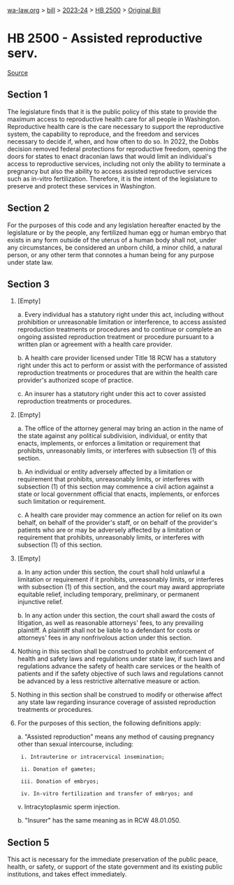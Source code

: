 [wa-law.org](/) > [bill](/bill/) > [2023-24](/bill/2023-24/) > [HB 2500](/bill/2023-24/hb/2500/) > [Original Bill](/bill/2023-24/hb/2500/1/)

# HB 2500 - Assisted reproductive serv.

[Source](http://lawfilesext.leg.wa.gov/biennium/2023-24/Pdf/Bills/House%20Bills/2500.pdf)

## Section 1
The legislature finds that it is the public policy of this state to provide the maximum access to reproductive health care for all people in Washington. Reproductive health care is the care necessary to support the reproductive system, the capability to reproduce, and the freedom and services necessary to decide if, when, and how often to do so. In 2022, the Dobbs decision removed federal protections for reproductive freedom, opening the doors for states to enact draconian laws that would limit an individual's access to reproductive services, including not only the ability to terminate a pregnancy but also the ability to access assisted reproductive services such as in-vitro fertilization. Therefore, it is the intent of the legislature to preserve and protect these services in Washington.

## Section 2
For the purposes of this code and any legislation hereafter enacted by the legislature or by the people, any fertilized human egg or human embryo that exists in any form outside of the uterus of a human body shall not, under any circumstances, be considered an unborn child, a minor child, a natural person, or any other term that connotes a human being for any purpose under state law.

## Section 3
1. [Empty]

    a. Every individual has a statutory right under this act, including without prohibition or unreasonable limitation or interference, to access assisted reproduction treatments or procedures and to continue or complete an ongoing assisted reproduction treatment or procedure pursuant to a written plan or agreement with a health care provider.

    b. A health care provider licensed under Title 18 RCW has a statutory right under this act to perform or assist with the performance of assisted reproduction treatments or procedures that are within the health care provider's authorized scope of practice.

    c. An insurer has a statutory right under this act to cover assisted reproduction treatments or procedures.

2. [Empty]

    a. The office of the attorney general may bring an action in the name of the state against any political subdivision, individual, or entity that enacts, implements, or enforces a limitation or requirement that prohibits, unreasonably limits, or interferes with subsection (1) of this section.

    b. An individual or entity adversely affected by a limitation or requirement that prohibits, unreasonably limits, or interferes with subsection (1) of this section may commence a civil action against a state or local government official that enacts, implements, or enforces such limitation or requirement.

    c. A health care provider may commence an action for relief on its own behalf, on behalf of the provider's staff, or on behalf of the provider's patients who are or may be adversely affected by a limitation or requirement that prohibits, unreasonably limits, or interferes with subsection (1) of this section.

3. [Empty]

    a. In any action under this section, the court shall hold unlawful a limitation or requirement if it prohibits, unreasonably limits, or interferes with subsection (1) of this section, and the court may award appropriate equitable relief, including temporary, preliminary, or permanent injunctive relief.

    b. In any action under this section, the court shall award the costs of litigation, as well as reasonable attorneys' fees, to any prevailing plaintiff. A plaintiff shall not be liable to a defendant for costs or attorneys' fees in any nonfrivolous action under this section.

4. Nothing in this section shall be construed to prohibit enforcement of health and safety laws and regulations under state law, if such laws and regulations advance the safety of health care services or the health of patients and if the safety objective of such laws and regulations cannot be advanced by a less restrictive alternative measure or action.

5. Nothing in this section shall be construed to modify or otherwise affect any state law regarding insurance coverage of assisted reproduction treatments or procedures.

6. For the purposes of this section, the following definitions apply:

    a. "Assisted reproduction" means any method of causing pregnancy other than sexual intercourse, including:

        i. Intrauterine or intracervical insemination;

        ii. Donation of gametes;

        iii. Donation of embryos;

        iv. In-vitro fertilization and transfer of embryos; and

    v. Intracytoplasmic sperm injection.

    b. "Insurer" has the same meaning as in RCW 48.01.050.

## Section 5
This act is necessary for the immediate preservation of the public peace, health, or safety, or support of the state government and its existing public institutions, and takes effect immediately.
